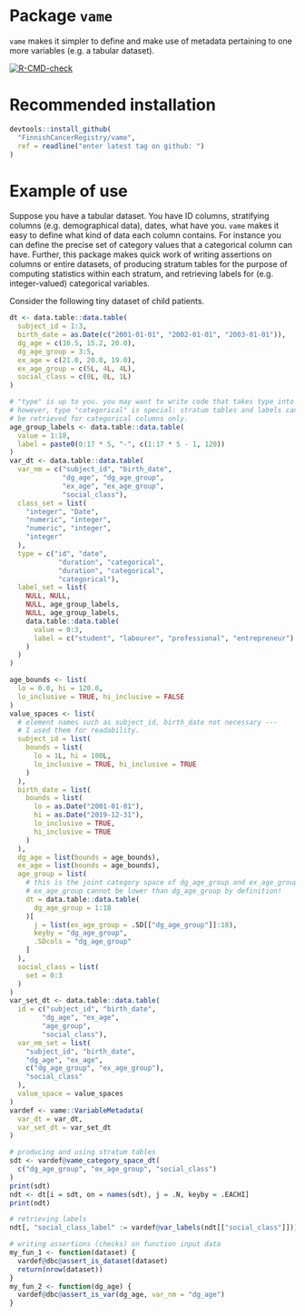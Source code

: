 
<!-- generated by R package codedoc; do not modify! -->

# Package `vame`


`vame` makes it simpler to define and make use of metadata pertaining
to one more variables (e.g. a tabular dataset).

<!-- badges: start -->
[![R-CMD-check](https://github.com/FinnishCancerRegistry/vame/actions/workflows/R-CMD-check.yaml/badge.svg)](https://github.com/FinnishCancerRegistry/vame/actions/workflows/R-CMD-check.yaml)
<!-- badges: end -->

# Recommended installation

```r
devtools::install_github(
  "FinnishCancerRegistry/vame",
  ref = readline("enter latest tag on github: ")
)
```

# Example of use

Suppose you have a tabular dataset. You have ID columns, stratifying columns
(e.g. demographical data), dates, what have you. `vame` makes it easy to
define what kind of data each column contains. For instance you can define
the precise set of category values that a categorical column can have.
Further, this package makes quick work of writing assertions on columns
or entire datasets, of producing stratum tables for the purpose of computing
statistics within each stratum, and retrieving labels for (e.g.
integer-valued) categorical variables.

Consider the following tiny dataset of child patients.

```r
dt <- data.table::data.table(
  subject_id = 1:3,
  birth_date = as.Date(c("2001-01-01", "2002-01-01", "2003-01-01")),
  dg_age = c(10.5, 15.2, 20.0),
  dg_age_group = 3:5,
  ex_age = c(21.0, 20.0, 19.0),
  ex_age_group = c(5L, 4L, 4L),
  social_class = c(0L, 0L, 1L)
)

# "type" is up to you. you may want to write code that takes type into account.
# however, type "categorical" is special: stratum tables and labels can
# be retrieved for categorical columns only.
age_group_labels <- data.table::data.table(
  value = 1:18,
  label = paste0(0:17 * 5, "-", c(1:17 * 5 - 1, 120))
)
var_dt <- data.table::data.table(
  var_nm = c("subject_id", "birth_date",
             "dg_age", "dg_age_group",
             "ex_age", "ex_age_group",
             "social_class"),
  class_set = list(
    "integer", "Date",
    "numeric", "integer",
    "numeric", "integer",
    "integer"
  ),
  type = c("id", "date",
            "duration", "categorical",
            "duration", "categorical",
            "categorical"),
  label_set = list(
    NULL, NULL,
    NULL, age_group_labels,
    NULL, age_group_labels,
    data.table::data.table(
      value = 0:3,
      label = c("student", "labourer", "professional", "entrepreneur")
    )
  )
)

age_bounds <- list(
  lo = 0.0, hi = 120.0,
  lo_inclusive = TRUE, hi_inclusive = FALSE
)
value_spaces <- list(
  # element names such as subject_id, birth_date not necessary ---
  # I used them for readability.
  subject_id = list(
    bounds = list(
      lo = 1L, hi = 100L,
      lo_inclusive = TRUE, hi_inclusive = TRUE
    )
  ),
  birth_date = list(
    bounds = list(
      lo = as.Date("2001-01-01"),
      hi = as.Date("2019-12-31"),
      lo_inclusive = TRUE,
      hi_inclusive = TRUE
    )
  ),
  dg_age = list(bounds = age_bounds),
  ex_age = list(bounds = age_bounds),
  age_group = list(
    # this is the joint category space of dg_age_group and ex_age_group.
    # ex_age_group cannot be lower than dg_age_group by definition!
    dt = data.table::data.table(
      dg_age_group = 1:18
    )[
      j = list(ex_age_group = .SD[["dg_age_group"]]:18),
      keyby = "dg_age_group",
      .SDcols = "dg_age_group"
    ]
  ),
  social_class = list(
    set = 0:3
  )
)
var_set_dt <- data.table::data.table(
  id = c("subject_id", "birth_date",
        "dg_age", "ex_age",
        "age_group",
        "social_class"),
  var_nm_set = list(
    "subject_id", "birth_date",
    "dg_age", "ex_age",
    c("dg_age_group", "ex_age_group"),
    "social_class"
  ),
  value_space = value_spaces
)
vardef <- vame::VariableMetadata(
  var_dt = var_dt,
  var_set_dt = var_set_dt
)

# producing and using stratum tables
sdt <- vardef@vame_category_space_dt(
  c("dg_age_group", "ex_age_group", "social_class")
)
print(sdt)
ndt <- dt[i = sdt, on = names(sdt), j = .N, keyby = .EACHI]
print(ndt)

# retrieving labels
ndt[, "social_class_label" := vardef@var_labels(ndt[["social_class"]])]

# writing assertions (checks) on function input data
my_fun_1 <- function(dataset) {
  vardef@dbc@assert_is_dataset(dataset)
  return(nrow(dataset))
}
my_fun_2 <- function(dg_age) {
  vardef@dbc@assert_is_var(dg_age, var_nm = "dg_age")
}
```



